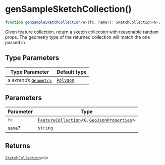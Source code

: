 # genSampleSketchCollection()

```ts
function genSampleSketchCollection<G>(fc, name?): SketchCollection<G>;
```

Given feature collection, return a sketch collection with reasonable random props.
The geometry type of the returned collection will match the one passed in

## Type Parameters

| Type Parameter                                          | Default type                          |
| ------------------------------------------------------- | ------------------------------------- |
| `G` _extends_ [`Geometry`](../type-aliases/Geometry.md) | [`Polygon`](../interfaces/Polygon.md) |

## Parameters

| Parameter | Type                                                                                                                          |
| --------- | ----------------------------------------------------------------------------------------------------------------------------- |
| `fc`      | [`FeatureCollection`](../interfaces/FeatureCollection.md)\<`G`, [`GeoJsonProperties`](../type-aliases/GeoJsonProperties.md)\> |
| `name`?   | `string`                                                                                                                      |

## Returns

[`SketchCollection`](../interfaces/SketchCollection.md)\<`G`\>
